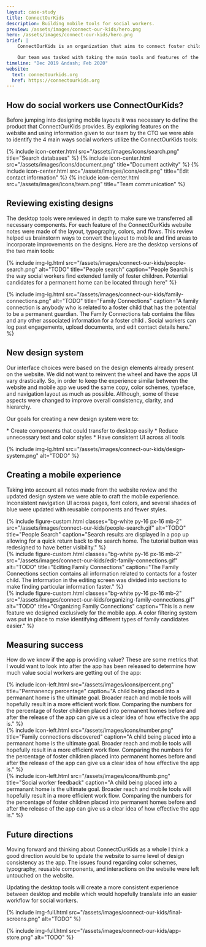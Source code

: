 ```yaml
---
layout: case-study
title: ConnectOurKids
description: Building mobile tools for social workers.
preview: /assets/images/connect-our-kids/hero.png
hero: /assets/images/connect-our-kids/hero.png
brief: |
    ConnectOurKids is an organization that aims to connect foster children with a permanent home. Their organization provides free tools to social workers to help expedite their work.

    Our team was tasked with taking the main tools and features of the ConnectOurKids website and convert them into a mobile app. We had weekly meetings with the CTO of ConnectOurKids.
timeline: "Dec 2019 &ndash; Feb 2020"
website:
  text: connectourkids.org
  href: https://connectourkids.org
---
```


## How do social workers use ConnectOurKids?

Before jumping into designing mobile layouts it was necessary to define the product that ConnectOurKids provides. By exploring features on the website and using information given to our team by the CTO we were able to identify the 4 main ways social workers utilize the ConnectOurKids tools:

<div class="col-start-3 col-span-8 grid grid-cols-4 grid-auto-rows-fr my-32 text-center">
  {%
    include
    icon-center.html
    src="/assets/images/icons/search.png"
    title="Search databases"
  %}
  {%
    include
    icon-center.html
    src="/assets/images/icons/document.png"
    title="Document activity"
  %}
  {%
    include
    icon-center.html
    src="/assets/images/icons/edit.png"
    title="Edit contact information"
  %}
  {%
    include
    icon-center.html
    src="/assets/images/icons/team.png"
    title="Team communication"
  %}
</div>

## Reviewing existing designs

The desktop tools were reviewed in depth to make sure we transferred all necessary components. For each feature of the ConnectOurKids website notes were made of the layout, typography, colors, and flows. This review helped us brainstorm ways to convert the layout to mobile and find areas to incorporate improvements on the designs. Here are the desktop versions of the two main tools:

{%
  include
  img-lg.html
  src="/assets/images/connect-our-kids/people-search.png"
  alt="TODO"
  title="People search"
  caption="People Search is the way social workers find extended family of foster children. Potential candidates for a permanent home can be located through here"
%}

{%
  include
  img-lg.html
  src="/assets/images/connect-our-kids/family-connections.png"
  alt="TODO"
  title="Family Connections"
  caption="A family connection is anybody who is related to a foster child that has the potential to be a permanent guardian. The Family Connections tab contains the files and any other associated information for a foster child . Social workers can log past engagements, upload documents, and edit contact details here."
%}

## New design system

Our interface choices were based on the design elements already present on the website. We did not want to reinvent the wheel and have the apps UI vary drastically. So, in order to keep the experience similar between the website and mobile app we used the same copy, color schemes, typeface, and navigation layout as much as possible. Although, some of these aspects were changed to improve overall consistency, clarity, and hierarchy.

<p class="text-white font-bold mt-12">Our goals for creating a new design system were to:</p>
* Create components that could transfer to desktop easily
* Reduce unnecessary text and color styles
* Have consistent UI across all tools

{%
  include
  img-lg.html
  src="/assets/images/connect-our-kids/design-system.png"
  alt="TODO"
%}

## Creating a mobile experience

Taking into account all notes made from the website review and the updated design system we were able to craft the mobile experience. Inconsistent navigation UI across pages, font colors, and several shades of blue were updated with reusable components and fewer styles.

<div class="col-start-2 col-span-10 grid grid-cols-2 grid-rows-4 gap-x-18 gap-y-20 my-32">
  <div class="row-start-1 row-span-2">
    {%
      include
      figure-custom.html
      classes="bg-white py-16 px-16 mb-2"
      src="/assets/images/connect-our-kids/people-search.gif"
      alt="TODO"
      title="People Search"
      caption="Search results are displayed in a pop up allowing for a quick return back to the search home. The tutorial button was redesigned to have better visibility."
    %}
  </div>
  <div class="row-start-2 row-span-2">
    {%
      include
      figure-custom.html
      classes="bg-white py-16 px-16 mb-2"
      src="/assets/images/connect-our-kids/edit-family-connections.gif"
      alt="TODO"
      title="Editing Family Connections"
      caption="The Family Connections section contains all information related to contacts for a foster child. The information in the editing screen was divided into sections to make finding particular information faster."
    %}
  </div>
  <div class="row-start-3 row-span-2">
    {%
      include
      figure-custom.html
      classes="bg-white py-16 px-16 mb-2"
      src="/assets/images/connect-our-kids/organizing-family-connections.gif"
      alt="TODO"
      title="Organizing Family Connections"
      caption="This is a new feature we designed exclusively for the mobile app. A color filtering system was put in place to make identifying different types of family candidates easier."
    %}
  </div>
</div>

## Measuring success

How do we know if the app is providing value? These are some metrics that I would want to look into after the app has been released to determine how much value social workers are getting out of the app:

<div class="col-start-3 col-span-8 grid grid-cols-2 grid-rows-2 gap-x-20 gap-y-20 my-32">
  <div class="col-start-1 col-span-1">
    {%
      include
      icon-left.html
      src="/assets/images/icons/percent.png"
      title="Permanency percentage"
      caption="A child being placed into a permanant home is the ultimate goal. Broader reach and mobile tools will hopefully result in a more efficient work flow. Comparing the numbers for the percentage of foster children placed into permanent homes before and after the release of the app can give us a clear idea of how effective the app is."
    %}
  </div>
  <div class="col-start-2 col-span-1">
    {%
      include
      icon-left.html
      src="/assets/images/icons/number.png"
      title="Family connections discovered"
      caption="A child being placed into a permanant home is the ultimate goal. Broader reach and mobile tools will hopefully result in a more efficient work flow. Comparing the numbers for the percentage of foster children placed into permanent homes before and after the release of the app can give us a clear idea of how effective the app is."
    %}
  </div>
  <div class="col-start-1 col-span-2">
    {%
      include
      icon-left.html
      src="/assets/images/icons/thumb.png"
      title="Social worker feedback"
      caption="A child being placed into a permanant home is the ultimate goal. Broader reach and mobile tools will hopefully result in a more efficient work flow. Comparing the numbers for the percentage of foster children placed into permanent homes before and after the release of the app can give us a clear idea of how effective the app is."
    %}
  </div>
</div>

## Future directions

Moving forward and thinking about ConnectOurKids as a whole I think a good direction would be to update the website to same level of design consistency as the app. The issues found regarding color schemes, typography, reusable components, and interactions on the website were left untouched on the website.

Updating the desktop tools will create a more consistent experience between desktop and mobile which would hopefully translate into an easier workflow for social workers.

{%
  include
  img-full.html
  src="/assets/images/connect-our-kids/final-screens.png"
  alt="TODO"
%}

{%
  include
  img-full.html
  src="/assets/images/connect-our-kids/app-store.png"
  alt="TODO"
%}
